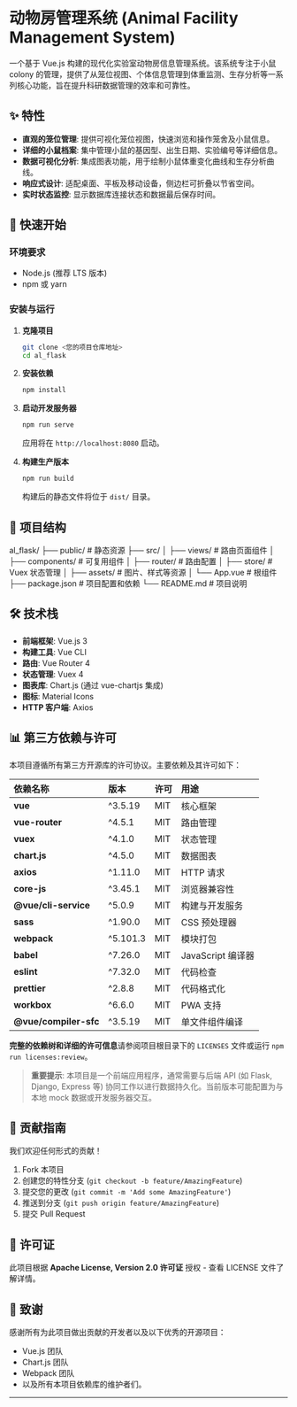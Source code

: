 # 动物房管理系统 (Animal Facility Management System)

一个基于 Vue.js 构建的现代化实验室动物房信息管理系统。该系统专注于小鼠 colony 的管理，提供了从笼位视图、个体信息管理到体重监测、生存分析等一系列核心功能，旨在提升科研数据管理的效率和可靠性。

## ✨ 特性

- **直观的笼位管理**: 提供可视化笼位视图，快速浏览和操作笼舍及小鼠信息。
- **详细的小鼠档案**: 集中管理小鼠的基因型、出生日期、实验编号等详细信息。
- **数据可视化分析**: 集成图表功能，用于绘制小鼠体重变化曲线和生存分析曲线。
- **响应式设计**: 适配桌面、平板及移动设备，侧边栏可折叠以节省空间。
- **实时状态监控**: 显示数据库连接状态和数据最后保存时间。

## 🚀 快速开始

### 环境要求

- Node.js (推荐 LTS 版本)
- npm 或 yarn

### 安装与运行

1. **克隆项目**

    ```bash
    git clone <您的项目仓库地址>
    cd al_flask
    ```

2. **安装依赖**

    ```bash
    npm install
    ```

3. **启动开发服务器**

    ```bash
    npm run serve
    ```

    应用将在 `http://localhost:8080` 启动。

4. **构建生产版本**

    ```bash
    npm run build
    ```

    构建后的静态文件将位于 `dist/` 目录。

## 📁 项目结构

al_flask/
├── public/                 # 静态资源
├── src/
│   ├── views/             # 路由页面组件
│   ├── components/        # 可复用组件
│   ├── router/            # 路由配置
│   ├── store/             # Vuex 状态管理
│   ├── assets/            # 图片、样式等资源
│   └── App.vue            # 根组件
├── package.json           # 项目配置和依赖
└── README.md             # 项目说明

## 🛠️ 技术栈

- **前端框架**: Vue.js 3
- **构建工具**: Vue CLI
- **路由**: Vue Router 4
- **状态管理**: Vuex 4
- **图表库**: Chart.js (通过 vue-chartjs 集成)
- **图标**: Material Icons
- **HTTP 客户端**: Axios

## 📊 第三方依赖与许可

本项目遵循所有第三方开源库的许可协议。主要依赖及其许可如下：

| 依赖名称 | 版本 | 许可 | 用途 |
| :--- | :--- | :--- | :--- |
| **vue** | ^3.5.19 | MIT | 核心框架 |
| **vue-router** | ^4.5.1 | MIT | 路由管理 |
| **vuex** | ^4.1.0 | MIT | 状态管理 |
| **chart.js** | ^4.5.0 | MIT | 数据图表 |
| **axios** | ^1.11.0 | MIT | HTTP 请求 |
| **core-js** | ^3.45.1 | MIT | 浏览器兼容性 |
| **@vue/cli-service** | ^5.0.9 | MIT | 构建与开发服务 |
| **sass** | ^1.90.0 | MIT | CSS 预处理器 |
| **webpack** | ^5.101.3 | MIT | 模块打包 |
| **babel** | ^7.26.0 | MIT | JavaScript 编译器 |
| **eslint** | ^7.32.0 | MIT | 代码检查 |
| **prettier** | ^2.8.8 | MIT | 代码格式化 |
| **workbox** | ^6.6.0 | MIT | PWA 支持 |
| **@vue/compiler-sfc** | ^3.5.19 | MIT | 单文件组件编译 |

**完整的依赖树和详细的许可信息**请参阅项目根目录下的 `LICENSES` 文件或运行 `npm run licenses:review`。

> **重要提示**: 本项目是一个前端应用程序，通常需要与后端 API (如 Flask, Django, Express 等) 协同工作以进行数据持久化。当前版本可能配置为与本地 mock 数据或开发服务器交互。

## 🤝 贡献指南

我们欢迎任何形式的贡献！

1. Fork 本项目
2. 创建您的特性分支 (`git checkout -b feature/AmazingFeature`)
3. 提交您的更改 (`git commit -m 'Add some AmazingFeature'`)
4. 推送到分支 (`git push origin feature/AmazingFeature`)
5. 提交 Pull Request

## 📄 许可证

此项目根据 **Apache License, Version 2.0 许可证** 授权 - 查看 LICENSE 文件了解详情。

## 🙏 致谢

感谢所有为此项目做出贡献的开发者以及以下优秀的开源项目：

- Vue.js 团队
- Chart.js 团队
- Webpack 团队
- 以及所有本项目依赖库的维护者们。

---
